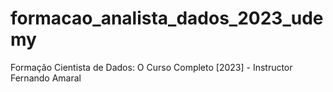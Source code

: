 # formacao_analista_dados_2023_udemy
Formação Cientista de Dados: O Curso Completo [2023] - Instructor Fernando Amaral
